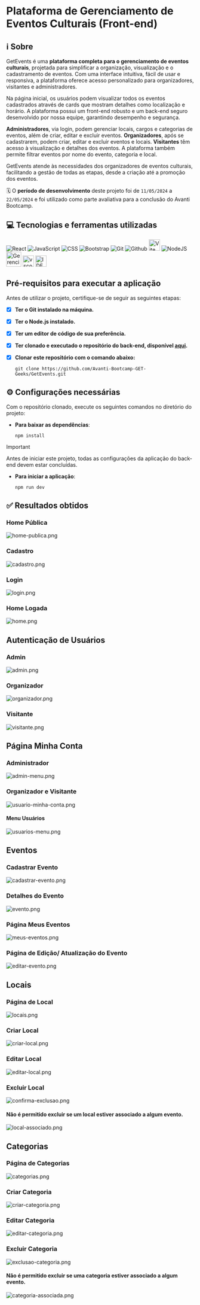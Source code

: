 # Plataforma de Gerenciamento de Eventos Culturais (Front-end)

## ℹ️ Sobre

GetEvents é uma **plataforma completa para o gerenciamento de eventos culturais**, projetada para simplificar a organização, visualização e o cadastramento de eventos. Com uma interface intuitiva, fácil de usar e responsiva, a plataforma oferece acesso personalizado para organizadores, visitantes e administradores.

Na página inicial, os usuários podem visualizar todos os eventos cadastrados através de cards que mostram detalhes como localização e horário. A plataforma possui um front-end robusto e um back-end seguro desenvolvido por nossa equipe, garantindo desempenho e segurança.

**Administradores**, via login, podem gerenciar locais, cargos e categorias de eventos, além de criar, editar e excluir eventos. **Organizadores**, após se cadastrarem, podem criar, editar e excluir eventos e locais. **Visitantes** têm acesso à visualização e detalhes dos eventos. A plataforma também permite filtrar eventos por nome do evento, categoria e local.

GetEvents atende às necessidades dos organizadores de eventos culturais, facilitando a gestão de todas as etapas, desde a criação até a promoção dos eventos.

🗓️ O **período de desenvolvimento** deste projeto foi de `11/05/2024` a `22/05/2024` e foi utilizado como parte avaliativa para a conclusão do Avanti Bootcamp.


## 💻 Tecnologias e ferramentas utilizadas
![React](https://img.shields.io/badge/React-20232A?style=for-the-badge&logo=react&logoColor=61DAFB "Framework front-end")
![JavaScript](https://img.shields.io/badge/JavaScript-F7DF1E?style=for-the-badge&logo=javascript&logoColor=black "Linguagem de programação")
![CSS](https://img.shields.io/badge/CSS-239120?&style=for-the-badge&logo=css3&logoColor=white "Linguagem de estilização")
![Bootstrap](https://img.shields.io/badge/Bootstrap-563D7C?style=for-the-badge&logo=bootstrap&logoColor=white "Framework CSS")
![Git](https://img.shields.io/badge/GIT-E44C30?style=for-the-badge&logo=git&logoColor=white "Versionamento de código")
![Github](https://img.shields.io/badge/GitHub-100000?style=for-the-badge&logo=github&logoColor=white "Versionamento de código")
<img src="https://logospng.org/download/vite-js/vite-js-256-logo.png"  width="30" alt="Vite" title="Servidor local" />
![NodeJS](https://img.shields.io/badge/Node.js-43853D?style=for-the-badge&logo=node.js&logoColor=white "Utilizado para subir a aplicação em servidor local e para baixar dependências")
<img src="https://cdn.jsdelivr.net/gh/devicons/devicon@latest/icons/npm/npm-original-wordmark.svg" width="40" alt="Gerenciador de dependências" title="Gerenciador de dependências" />
<img src="https://cdn.jsdelivr.net/gh/devicons/devicon@latest/icons/vscode/vscode-original.svg" alt='vscode' width="30" alt="IDE vs code" title="IDE vs code" />
<img src="https://cdn.jsdelivr.net/gh/devicons/devicon@latest/icons/intellij/intellij-original.svg"  width="30" alt="IDE intellij" title="IDE intellij" />


## Pré-requisitos para executar a aplicação

Antes de utilizar o projeto, certifique-se de seguir as seguintes etapas:

- [x] **Ter o Git instalado na máquina.**
- [x] **Ter o Node.js instalado.**
- [x] **Ter um editor de código de sua preferência.**
- [x] **Ter clonado e executado o repositório do back-end, disponível [aqui](https://github.com/Avanti-Bootcamp-GET-Geeks/back-end-plataforma-eventos-culturais).**
- [x] **Clonar este repositório com o comando abaixo:**

  ```shell
  git clone https://github.com/Avanti-Bootcamp-GET-Geeks/GetEvents.git
  ```

## ⚙️ Configurações necessárias

Com o repositório clonado, execute os seguintes comandos no diretório do projeto:

- **Para baixar as dependências**:

  ```shell
  npm install
  ```

>[!IMPORTANT]
>
> Antes de iniciar este projeto, todas as configurações da aplicação do back-end devem estar concluídas.

- **Para iniciar a aplicação**:

  ```shell
  npm run dev
  ```

## ✅ Resultados obtidos

### Home Pública
![home-publica.png](src/assets/img/screen/home-publica.png)

### Cadastro
![cadastro.png](src/assets/img/screen/cadastro.png)

### Login
![login.png](src/assets/img/screen/login.png)

### Home Logada
![home.png](src/assets/img/screen/home.png)

## Autenticação de Usuários

### Admin
![admin.png](src/assets/img/screen/admin.png)

### Organizador
![organizador.png](src/assets/img/screen/organizador.png)

### Visitante
![visitante.png](src/assets/img/screen/visitante.png)

## Página Minha Conta

### Administrador
![admin-menu.png](src/assets/img/screen/admin-menu.png)

### Organizador e Visitante
![usuario-minha-conta.png](src/assets/img/screen/usuario-minha-conta.png)

#### Menu Usuários
![usuarios-menu.png](src/assets/img/screen/usuarios-menu.png)

## Eventos 

### Cadastrar Evento
![cadastrar-evento.png](src/assets/img/screen/cadastrar-evento.png)

### Detalhes do Evento
![evento.png](src/assets/img/screen/evento.png)

### Página Meus Eventos
![meus-eventos.png](src/assets/img/screen/meus-eventos.png)

### Página de Edição/ Atualização do Evento
![editar-evento.png](src/assets/img/screen/editar-evento.png)

## Locais

### Página de Local
![locais.png](src/assets/img/screen/locais.png)

### Criar Local
![criar-local.png](src/assets/img/screen/criar-local.png)

### Editar Local
![editar-local.png](src/assets/img/screen/editar-local.png)

### Excluir Local
![confirma-exclusao.png](src/assets/img/screen/confirma-exclusao.png)

#### Não é permitido excluir se um local estiver associado a algum evento.
![local-associado.png](src/assets/img/screen/local-associado.png)

## Categorias

### Página de Categorias
![categorias.png](src/assets/img/screen/categorias.png)

### Criar Categoria
![criar-categoria.png](src/assets/img/screen/criar-categoria.png)

### Editar Categoria
![editar-categoria.png](src/assets/img/screen/editar-categoria.png)

### Excluir Categoria
![exclusao-categoria.png](src/assets/img/screen/exclusao-categoria.png)

#### Não é permitido excluir se uma categoria estiver associado a algum evento.
![categoria-associada.png](src/assets/img/screen/categoria-associada.png)